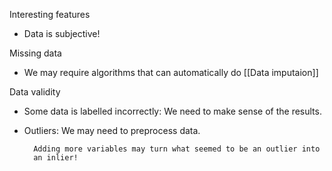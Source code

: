 Interesting features
* Data is subjective!

Missing data
* We may require algorithms that can automatically do [[Data imputaion]]

Data validity
* Some data is labelled incorrectly: We need to make sense of the results.
* Outliers: We may need to preprocess data.

		Adding more variables may turn what seemed to be an outlier into 
        an inlier!